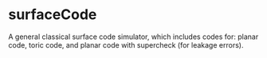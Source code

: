 # surfaceCode
A general classical surface code simulator, which includes codes for:
planar code,
toric code,
and planar code with supercheck (for leakage errors).
